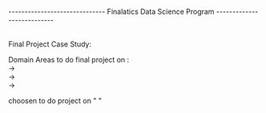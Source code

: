 ------------------------------ Finalatics Data Science Program ---------------------------

<br>
Final Project Case Study:
<br>

Domain Areas to do final project on :
<br>
->
<br>
->
<br>
->
<br>

choosen to do project on " " 

<br>
